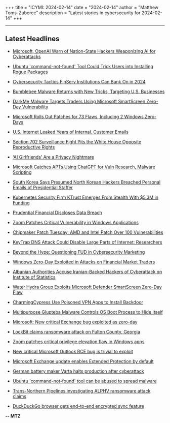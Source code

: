 +++
title = "ICYMI: 2024-02-14"
date = "2024-02-14"
author = "Matthew Toms-Zuberec"
description = "Latest stories in cybersecurity for 2024-02-14"
+++

---------------------------------------------------------------------------
## Latest Headlines
- [Microsoft, OpenAI Warn of Nation-State Hackers Weaponizing AI for Cyberattacks](https://thehackernews.com/2024/02/microsoft-openai-warn-of-nation-state.html)

- [Ubuntu 'command-not-found' Tool Could Trick Users into Installing Rogue Packages](https://thehackernews.com/2024/02/ubuntu-command-not-found-tool-could.html)

- [Cybersecurity Tactics FinServ Institutions Can Bank On in 2024](https://thehackernews.com/2024/02/cybersecurity-tactics-finserv.html)

- [Bumblebee Malware Returns with New Tricks, Targeting U.S. Businesses](https://thehackernews.com/2024/02/bumblebee-malware-returns-with-new.html)

- [DarkMe Malware Targets Traders Using Microsoft SmartScreen Zero-Day Vulnerability](https://thehackernews.com/2024/02/darkme-malware-targets-traders-using.html)

- [Microsoft Rolls Out Patches for 73 Flaws, Including 2 Windows Zero-Days](https://thehackernews.com/2024/02/microsoft-rolls-out-patches-for-73.html)

- [U.S. Internet Leaked Years of Internal, Customer Emails](https://krebsonsecurity.com/2024/02/u-s-internet-leaked-years-of-internal-customer-emails/)

- [Section 702 Surveillance Fight Pits the White House Opposite Reproductive Rights](https://www.wired.com/story/surveillance-fight-pits-the-white-house-opposite-reproductive-rights/)

- [‘AI Girlfriends’ Are a Privacy Nightmare](https://www.wired.com/story/ai-girlfriends-privacy-nightmare/)

- [Microsoft Catches APTs Using ChatGPT for Vuln Research, Malware Scripting](https://www.securityweek.com/microsoft-catches-apts-using-chatgpt-for-vuln-research-malware-scripting/)

- [South Korea Says Presumed North Korean Hackers Breached Personal Emails of Presidential Staffer](https://www.securityweek.com/south-korea-says-presumed-north-korean-hackers-breached-personal-emails-of-presidential-staffer/)

- [Kubernetes Security Firm KTrust Emerges From Stealth With $5.3M in Funding](https://www.securityweek.com/kubernetes-security-firm-ktrust-emerges-from-stealth-with-5-3m-in-funding/)

- [Prudential Financial Discloses Data Breach](https://www.securityweek.com/prudential-financial-discloses-data-breach/)

- [Zoom Patches Critical Vulnerability in Windows Applications](https://www.securityweek.com/zoom-patches-critical-vulnerability-in-windows-applications/)

- [Chipmaker Patch Tuesday: AMD and Intel Patch Over 100 Vulnerabilities](https://www.securityweek.com/chipmaker-patch-tuesday-amd-and-intel-patch-over-100-vulnerabilities/)

- [KeyTrap DNS Attack Could Disable Large Parts of Internet: Researchers](https://www.securityweek.com/keytrap-dns-attack-could-disable-large-parts-of-internet-researchers/)

- [Beyond the Hype: Questioning FUD in Cybersecurity Marketing](https://www.securityweek.com/beyond-the-hype-questioning-fud-in-cybersecurity-marketing/)

- [Windows Zero-Day Exploited in Attacks on Financial Market Traders](https://www.securityweek.com/windows-zero-day-exploited-in-attacks-on-financial-market-traders/)

- [Albanian Authorities Accuse Iranian-Backed Hackers of Cyberattack on Institute of Statistics](https://www.securityweek.com/albanian-authorities-accuse-iranian-backed-hackers-of-cyberattack-on-institute-of-statistics/)

- [Water Hydra Group Exploits Microsoft Defender SmartScreen Zero-Day Flaw](https://cybersecuritynews.com/water-hydra-smartscreen-zero-day-flaw/)

- [CharmingCypress Use Poisoned VPN Apps to Install Backdoor](https://cybersecuritynews.com/charmingcypress-poisoned-vpn-apps/)

- [Multipurpose Glupteba Malware Controls OS Boot Process to Hide Itself](https://cybersecuritynews.com/multipurpose-glupteba-malware/)

- [Microsoft: New critical Exchange bug exploited as zero-day](https://www.bleepingcomputer.com/news/security/microsoft-new-critical-exchange-bug-exploited-as-zero-day/)

- [LockBit claims ransomware attack on Fulton County, Georgia](https://www.bleepingcomputer.com/news/security/lockbit-claims-ransomware-attack-on-fulton-county-georgia/)

- [Zoom patches critical privilege elevation flaw in Windows apps](https://www.bleepingcomputer.com/news/security/zoom-patches-critical-privilege-elevation-flaw-in-windows-apps/)

- [New critical Microsoft Outlook RCE bug is trivial to exploit](https://www.bleepingcomputer.com/news/security/new-critical-microsoft-outlook-rce-bug-is-trivial-to-exploit/)

- [Microsoft Exchange update enables Extended Protection by default](https://www.bleepingcomputer.com/news/security/microsoft-exchange-update-enables-extended-protection-by-default/)

- [German battery maker Varta halts production after cyberattack](https://www.bleepingcomputer.com/news/security/german-battery-maker-varta-halts-production-after-cyberattack/)

- [Ubuntu 'command-not-found' tool can be abused to spread malware](https://www.bleepingcomputer.com/news/security/ubuntu-command-not-found-tool-can-be-abused-to-spread-malware/)

- [Trans-Northern Pipelines investigating ALPHV ransomware attack claims](https://www.bleepingcomputer.com/news/security/trans-northern-pipelines-investigating-alphv-ransomware-attack-claims/)

- [DuckDuckGo browser gets end-to-end encrypted sync feature](https://www.bleepingcomputer.com/news/security/duckduckgo-browser-gets-end-to-end-encrypted-sync-feature/)

**-- MTZ**